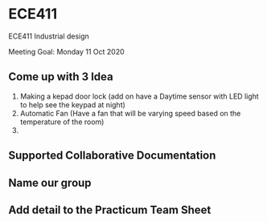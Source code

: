 # ECE411
ECE411 Industrial design

Meeting Goal: Monday 11 Oct 2020

Come up with 3 Idea
-
1. Making a kepad door lock (add on have a Daytime sensor with LED light to help see the keypad at night)
2. Automatic Fan (Have a fan that will be varying speed based on the temperature of the room)
3.

Supported Collaborative Documentation
-

Name our group
-

Add detail to the Practicum Team Sheet
-
